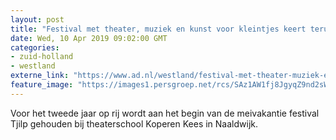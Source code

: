 ```yaml
---
layout: post
title: "Festival met theater, muziek en kunst voor kleintjes keert terug in Naaldwijk"
date: Wed, 10 Apr 2019 09:02:00 GMT
categories: 
- zuid-holland 
- westland 
externe_link: "https://www.ad.nl/westland/festival-met-theater-muziek-en-kunst-voor-kleintjes-keert-terug-in-naaldwijk~a3e414b6/"
feature_image: "https://images1.persgroep.net/rcs/SAz1AW1fj8JgyqZ9nd2sW6kzQFo/diocontent/145175652/_fitwidth/400/?appId=21791a8992982cd8da851550a453bd7f&quality=0.7"
---
```


Voor het tweede jaar op rij wordt aan het begin van de meivakantie festival Tjilp gehouden bij theaterschool Koperen Kees in Naaldwijk.
